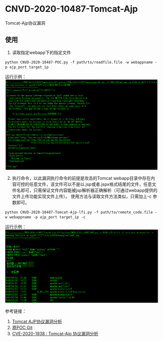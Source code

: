 # CNVD-2020-10487-Tomcat-Ajp
Tomcat-Ajp协议漏洞

## 使用

1. 读取指定webapp下的指定文件
``` shell
python CNVD-2020-10487-POC.py -f path/to/readfile.file -w webappname -p ajp_port target_ip
```

运行示例：
![](./img/read_file.png)

2. 执行命令，以此漏洞执行命令的前提是攻击的Tomcat webapp目录中存在内容可控的任意文件，该文件可以不是以.jsp或者.jspx格式结尾的文件，任意文件名即可，只需保证文件内容能被jsp解析器正确解析（可通过webapp提供的文件上传功能实现文件上传）。
使用方法与读取文件方法类似，只需加上-c 参数即可。
``` shell
python CNVD-2020-10487-Tomcat-Ajp-lfi.py -f path/to/remote_code.file -w webappname -p ajp_port target_ip -c
```

运行示例：
![](./img/code_execute.png)

参考链接：
1. [Tomcat AJP协议漏洞分析](https://nosec.org/home/detail/4138.html)
2. [原POC Git](https://github.com/YDHCUI/CNVD-2020-10487-Tomcat-Ajp-lfi)
3. [CVE-2020-1938 : Tomcat-Ajp 协议漏洞分析](https://www.anquanke.com/post/id/199448)

